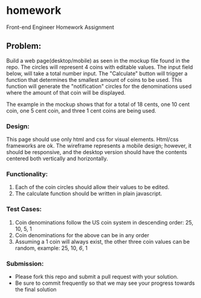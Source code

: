 # homework
Front-end Engineer Homework Assignment

## Problem:
Build a web page(desktop/mobile) as seen in the mockup file found in the repo. The circles will represent 4 coins with editable values. The input field below, will take a total number input.  The "Calculate" button will trigger a function that determines the smallest amount of coins to be used. This function will generate the "notification" circles for the denominations used where the amount of that coin will be displayed.

The example in the mockup shows that for a total of 18 cents, one 10 cent coin, one 5 cent coin, and three 1 cent coins are being used.

### Design:  
This page should use only html and css for visual elements. Html/css frameworks are ok. The wireframe represents a mobile design; however, it should be responsive, and the desktop version should have the contents centered both vertically and horizontally.

### Functionality:
 1.  Each of the coin circles should allow their values to be edited.
 2.  The calculate function should be written in plain javascript.

### Test Cases:
 1. Coin denominations follow the US coin system in descending order: 25, 10, 5, 1
 2. Coin denominations for the above can be in any order
 3. Assuming a 1 coin will always exist, the other three coin values can be random, example: 25, 10, *6*, 1
 
### Submission:
- Please fork this repo and submit a pull request with your solution. 
- Be sure to commit frequently so that we may see your progress towards the final solution
